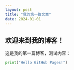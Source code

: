 ```yaml
---
layout: post
title: "我的第一篇文章"
date: 2024-01-01
---
```


## 欢迎来到我的博客！

这是我的第一篇博客，测试内容：

```python
print("Hello GitHub Pages!")
